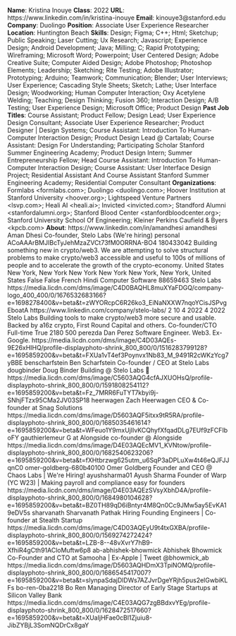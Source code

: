 **Name**: Kristina Inouye
**Class**: 2022
**URL**: https://www\.linkedin\.com/in/kristina\-inouye
**Email**: kinouye3@stanford\.edu
**Company**: Duolingo
**Position**: Associate User Experience Researcher
**Location**: Huntington Beach
**Skills**: Design; Figma; C\+\+; Html; Sketchup; Public Speaking; Laser Cutting; Ux Research; Javascript; Experience Design; Android Development; Java; Milling; C; Rapid Prototyping; Wireframing; Microsoft Word; Powerpoint; User Centered Design; Adobe Creative Suite; Computer Aided Design; Adobe Photoshop; Photoshop Elements; Leadership; Sketching; Rite Testing; Adobe Illustrator; Prototyping; Arduino; Teamwork; Communication; Blender; User Interviews; User Experience; Cascading Style Sheets; Sketch; Lathe; User Interface Design; Woodworking; Human Computer Interaction; Oxy Acetylene Welding; Teaching; Design Thinking; Fusion 360; Interaction Design; A/B Testing; User Experience Design; Microsoft Office; Product Design
**Past Job Titles**: Course Assistant; Product Fellow; Design Lead; User Experience Design Consultant; Associate User Experience Researcher; Product Designer | Design Systems; Course Assistant: Introduction To Human\-Computer Interaction Design; Product Design Lead @ Cartalab; Course Assistant: Design For Understanding; Participating Scholar Stanford Summer Engineering Academy; Product Design Intern; Summer Entrepreneurship Fellow; Head Course Assistant: Introduction To Human\-Computer Interaction Design; Course Assistant: User Interface Design Project; Residential Assistant And Course Assistant Stanford Summer Engineering Academy; Residential Computer Consultant
**Organizations**: Formlabs <formlabs\.com>; Duolingo <duolingo\.com>; Hoover Institution at Stanford University <hoover\.org>; Lightspeed Venture Partners <lsvp\.com>; Heali AI <heali\.ai>; Invicted <invicted\.com>; Standford Alumni <stanfordalumni\.org>; Stanford Blood Center <stanfordbloodcenter\.org>; Stanford University School Of Engineering; Kleiner Perkins Caufield & Byers <kpcb\.com>
**About**: https://www\.linkedin\.com/in/amandhesi amandhesi Aman Dhesi Co\-founder, Stelo Labs \(We're hiring\) personal ACoAAArBMJIBcTyJehMzaZVCt73fM0ORRNA\-BO4 180433042 Building something new in crypto/web3\. We are attempting to solve structural problems to make crypto/web3 accessible and useful to 100s of millions of people and to accelerate the growth of the crypto\-economy\. United States New York, New York New York New York New York, New York, United States False False French Hindi Computer Software 88659463 Stelo Labs https://media\.licdn\.com/dms/image/C4D0BAQHL8muXYaFDGQ/company\-logo\_400\_400/0/1676532683166?e=1698278400&v=beta&t=zWYORcpC6R26ko3\_EiNaNXXW7nqoYCisJSPvgEboatA https://www\.linkedin\.com/company/stelo\-labs/ 2 10 4 2022 4 2022 Stelo Labs Building tools to make crypto/web3 more secure and usable\. Backed by a16z crypto, First Round Capital and others\. Co\-founder/CTO Full\-time True 2180 500 perezda Dan Perez Software Engineer\. Web3\. Ex\-Google\. https://media\.licdn\.com/dms/image/C4D03AQEs\-9E26xHIHQ/profile\-displayphoto\-shrink\_800\_800/0/1516283799128?e=1695859200&v=beta&t=FXUa1vT4ef3Poynvx1Nb83\_M\_9491R2cWKzYcg7yBBE benscharfstein Ben Scharfstein Co\-founder / CEO at Stelo Labs dougbinder Doug Binder Building @ Stelo Labs 💫 https://media\.licdn\.com/dms/image/C5603AQG4cfAJXUOHsQ/profile\-displayphoto\-shrink\_800\_800/0/1591808254112?e=1695859200&v=beta&t=Fz\_7MRR6FuTYT7kbyi9j\-SNhjFTzx95CMa2JV03SP18 heerwagen Zach Heerwagen CEO & Co\-founder at Snag Solutions https://media\.licdn\.com/dms/image/D5603AQF5itxx9tR5RA/profile\-displayphoto\-shrink\_800\_800/0/1685035461614?e=1695859200&v=beta&t=WFeuo1Y9mxUjIlvKCQhyfXfqadDLg7EUf9zFCFIboFY gauthierlemeur G at Alongside co\-founder @ Alongside https://media\.licdn\.com/dms/image/D4E03AQEcMV1\_KVNtow/profile\-displayphoto\-shrink\_800\_800/0/1682540623206?e=1695859200&v=beta&t=fXHtbrzwg625utm\_u6SqP3aDPLuXw4t46eQJFJJqnC0 omer\-goldberg\-680b40100 Omer Goldberg Founder and CEO @ Chaos Labs | We're Hiring\! ayushsharma01 Ayush Sharma Founder of Warp \(YC W23\) | Making payroll and compliance easy for founders https://media\.licdn\.com/dms/image/D4E03AQEzSVsyXbhD4A/profile\-displayphoto\-shrink\_800\_800/0/1684980104628?e=1695859200&v=beta&t=BZ0TH89qD6iBntyr4M8Qn0Cc9JMw5ay5EvKA19eDV5s sharvanath Sharvanath Pathak Hiring Founding Engineers | Co\-founder at Stealth Startup https://media\.licdn\.com/dms/image/C4D03AQEyU9t4txGXBA/profile\-displayphoto\-shrink\_800\_800/0/1569274272424?e=1695859200&v=beta&t=LZB\-8\-\-48vXvrY7hB9\-XfhiR4gCth91ACloMuftw6p8 ab\-abhishek\-bhowmick Abhishek Bhowmick Co\-Founder and CTO at Samooha | Ex\-Apple | Tweet @bhowmick\_ab https://media\.licdn\.com/dms/image/D5603AQHDmX3TpiNOMQ/profile\-displayphoto\-shrink\_800\_800/0/1686545417007?e=1695859200&v=beta&t=slynpaSdajDlDWs7AZJvrDgeYRjh5pus2elGwbiKLFs bo\-ren\-0ba2218 Bo Ren Managing Director of Early Stage Startups at Silicon Valley Bank https://media\.licdn\.com/dms/image/C4E03AQG7zgBBdxvYEg/profile\-displayphoto\-shrink\_800\_800/0/1628472517660?e=1695859200&v=beta&t=XUaIjHFae0cBl1Zjuiu8\-JibZYBjL3SomNQDrCx8gaY
